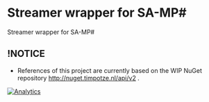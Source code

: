 Streamer wrapper for SA-MP#
=====================

Streamer wrapper for SA-MP#

!NOTICE
-------
- References of this project are currently based on the WIP NuGet repository http://nuget.timpotze.nl/api/v2 .

[![Analytics](https://ga-beacon.appspot.com/UA-58691640-2/SampSharp-streamer/readme?pixel)](https://github.com/igrigorik/ga-beacon)
